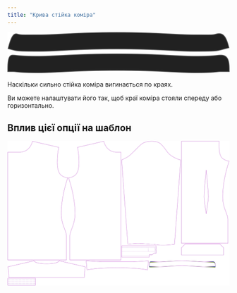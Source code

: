```yaml
---
title: "Крива стійка коміра"
---
```


![Крива стійки коміра](collarstandcurve.svg)

Наскільки сильно стійка коміра вигинається по краях.

<Note>

Ви можете налаштувати його так, щоб краї коміра стояли спереду або горизонтально.

</Note>

## Вплив цієї опції на шаблон

![На цьому зображенні показано вплив цієї опції шляхом накладання декількох варіантів, які мають різне значення для цієї опції](simon_collarstandcurve_sample.svg "Вплив цієї опції на шаблон")
